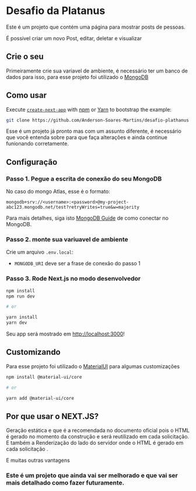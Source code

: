 # Desafio da Platanus

Este é um projeto que contém uma página para mostrar posts de pessoas.

É possivel criar um novo Post, editar, deletar e visualizar

## Crie o seu

Primeiramente crie sua variavel de ambiente, é necessário ter um banco de dados para isso, para esse projeto foi utilizado o [MongoDB](https://www.mongodb.com/pt-br)

## Como usar

Execute [`create-next-app`](https://github.com/vercel/next.js/tree/canary/packages/create-next-app) with [npm](https://docs.npmjs.com/cli/init) or [Yarn](https://yarnpkg.com/lang/en/docs/cli/create/) to bootstrap the example:

```bash
git clone https://github.com/Anderson-Soares-Martins/desafio-plathanus.git
```
Esse é um projeto já pronto mas com um assunto diferente, é necessário que você entenda sobre para que faça alterações e ainda continue funionando corretamente.


## Configuração

### Passo 1. Pegue a escrita de conexão do seu MongoDB 

No caso do mongo Atlas, esse é o formato:

```
mongodb+srv://<username>:<password>@my-project-abc123.mongodb.net/test?retryWrites=true&w=majority
```

Para mais detalhes, siga isto [MongoDB Guide](https://docs.mongodb.com/guides/server/drivers/) de como conectar no MongoDB.

### Passo 2. monte sua variuavel de ambiente

Crie um arquivo `.env.local`:

- `MONGODB_URI` deve ser a frase de conexão do passo 1

### Passo 3. Rode Next.js no modo desenvolvedor

```bash
npm install
npm run dev

# or

yarn install
yarn dev
```

Seu app será mostrado em [http://localhost:3000](http://localhost:3000)!

## Customizando

Para esse projeto foi utilizado o [MaterialUI](https://material-ui.com/pt/) para algumas customizações

```bash
npm install @material-ui/core

# or

yarn add @material-ui/core
```
## Por que usar o NEXT.JS?

Geração estática e que é a recomendada no documento oficial pois o HTML é gerado no momento da construção e será reutilizado em cada solicitação.
E também a Renderização do lado do servidor onde o HTML é gerado em cada solicitação .

E muitas outras vantagens

### Este é um projeto que ainda vai ser melhorado e que vai ser mais detalhado como fazer futuramente.
